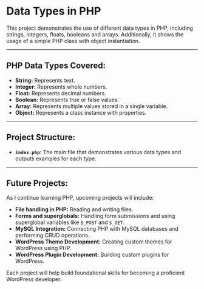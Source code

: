 # Data Types in PHP

This project demonstrates the use of different data types in PHP, including strings, integers, floats, booleans and arrays. Additionally, it shows the usage of a simple PHP class with object instantiation.

---

## PHP Data Types Covered:

- **String:** Represents text.
- **Integer:** Represents whole numbers.
- **Float:** Represents decimal numbers.
- **Boolean:** Represents true or false values.
- **Array:** Represents multiple values stored in a single variable.
- **Object:** Represents a class instance with properties.

---

## Project Structure:

- **`index.php`**: The main file that demonstrates various data types and outputs examples for each type.

---

## Future Projects:

As I continue learning PHP, upcoming projects will include:

- **File handling in PHP:** Reading and writing files.
- **Forms and superglobals:** Handling form submissions and using superglobal variables like `$_POST` and `$_GET`.
- **MySQL Integration:** Connecting PHP with MySQL databases and performing CRUD operations.
- **WordPress Theme Development:** Creating custom themes for WordPress using PHP.
- **WordPress Plugin Development:** Building custom plugins for WordPress.

Each project will help build foundational skills for becoming a proficient WordPress developer.
